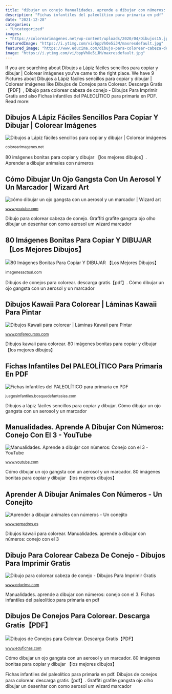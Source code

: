 ```yaml
---
title: "dibujar un conejo Manualidades. aprende a dibujar con números: conejo con el 3"
description: "Fichas infantiles del paleolítico para primaria en pdf"
date: "2021-12-28"
categories:
- "Uncategorized"
images:
- "https://colorearimagenes.net/wp-content/uploads/2020/04/Dibujos15.jpg"
featuredImage: "https://i.ytimg.com/vi/bppVhOe5iJM/maxresdefault.jpg"
featured_image: "https://www.educima.com/dibujo-para-colorear-cabeza-de-conejo-dl17976.jpg"
image: "https://i.ytimg.com/vi/bppVhOe5iJM/maxresdefault.jpg"
---
```


If you are searching about Dibujos a Lápiz fáciles sencillos para copiar y dibujar | Colorear imágenes you've came to the right place. We have 9 Pictures about Dibujos a Lápiz fáciles sencillos para copiar y dibujar | Colorear imágenes like Dibujos de Conejos para Colorear. Descarga Gratis【PDF】, Dibujo para colorear cabeza de conejo - Dibujos Para Imprimir Gratis and also Fichas infantiles del PALEOLÍTICO para primaria en PDF. Read more:

## Dibujos A Lápiz Fáciles Sencillos Para Copiar Y Dibujar | Colorear Imágenes

![Dibujos a Lápiz fáciles sencillos para copiar y dibujar | Colorear imágenes](https://colorearimagenes.net/wp-content/uploads/2020/04/Dibujos15.jpg "Graffiti grafite gangsta ojo olho dibujar un desenhar con como aerosol um wizard marcador")

<small>colorearimagenes.net</small>

80 imágenes bonitas para copiar y dibujar 【los mejores dibujos】. Aprender a dibujar animales con números

## Cómo Dibujar Un Ojo Gangsta Con Un Aerosol Y Un Marcador | Wizard Art

![cómo dibujar un ojo gangsta con un aerosol y un marcador | Wizard art](http://i.ytimg.com/vi/LVDl0-bQaEU/maxresdefault.jpg "Aprender a dibujar animales con números")

<small>www.youtube.com</small>

Dibujo para colorear cabeza de conejo. Graffiti grafite gangsta ojo olho dibujar un desenhar con como aerosol um wizard marcador

## 80 Imágenes Bonitas Para Copiar Y DIBUJAR 【Los Mejores Dibujos】

![80 Imágenes Bonitas Para Copiar Y DIBUJAR 【Los Mejores Dibujos】](https://imagenesactual.com/wp-content/uploads/2020/06/6717522779c8aad4e49c3e252204a452-550x550.jpg "Aprender a dibujar animales con números")

<small>imagenesactual.com</small>

Dibujos de conejos para colorear. descarga gratis【pdf】. Cómo dibujar un ojo gangsta con un aerosol y un marcador

## Dibujos Kawaii Para Colorear | Láminas Kawaii Para Pintar

![Dibujos Kawaii para colorear | Láminas Kawaii para Pintar](http://www.proferecursos.com/wp-content/uploads/Dibujo-Conejo-Kawaii-Colorear.jpg "Dibujos a lápiz fáciles sencillos para copiar y dibujar")

<small>www.proferecursos.com</small>

Dibujos kawaii para colorear. 80 imágenes bonitas para copiar y dibujar 【los mejores dibujos】

## Fichas Infantiles Del PALEOLÍTICO Para Primaria En PDF

![Fichas infantiles del PALEOLÍTICO para primaria en PDF](https://juegosinfantiles.bosquedefantasias.com/wp-content/uploads/2018/02/portada-el-paleolitico-977x1024.jpg "Graffiti grafite gangsta ojo olho dibujar un desenhar con como aerosol um wizard marcador")

<small>juegosinfantiles.bosquedefantasias.com</small>

Dibujos a lápiz fáciles sencillos para copiar y dibujar. Cómo dibujar un ojo gangsta con un aerosol y un marcador

## Manualidades. Aprende A Dibujar Con Números: Conejo Con El 3 - YouTube

![Manualidades. Aprende a dibujar con números: Conejo con el 3 - YouTube](https://i.ytimg.com/vi/bppVhOe5iJM/maxresdefault.jpg "Cómo dibujar un ojo gangsta con un aerosol y un marcador")

<small>www.youtube.com</small>

Cómo dibujar un ojo gangsta con un aerosol y un marcador. 80 imágenes bonitas para copiar y dibujar 【los mejores dibujos】

## Aprender A Dibujar Animales Con Números - Un Conejito

![Aprender a dibujar animales con números - Un conejito](https://estaticos.serpadres.es/media/cache/680x_thumb/uploads/images/gallery/5715f5025cafe8de7235eb52/gallo-10.jpg "Aprender a dibujar animales con números")

<small>www.serpadres.es</small>

Dibujos kawaii para colorear. Manualidades. aprende a dibujar con números: conejo con el 3

## Dibujo Para Colorear Cabeza De Conejo - Dibujos Para Imprimir Gratis

![Dibujo para colorear cabeza de conejo - Dibujos Para Imprimir Gratis](https://www.educima.com/dibujo-para-colorear-cabeza-de-conejo-dl17976.jpg "Cómo dibujar un ojo gangsta con un aerosol y un marcador")

<small>www.educima.com</small>

Manualidades. aprende a dibujar con números: conejo con el 3. Fichas infantiles del paleolítico para primaria en pdf

## Dibujos De Conejos Para Colorear. Descarga Gratis【PDF】

![Dibujos de Conejos para Colorear. Descarga Gratis【PDF】](https://www.edufichas.com/wp-content/uploads/2020/12/conejo.png "80 imágenes bonitas para copiar y dibujar 【los mejores dibujos】")

<small>www.edufichas.com</small>

Cómo dibujar un ojo gangsta con un aerosol y un marcador. 80 imágenes bonitas para copiar y dibujar 【los mejores dibujos】

Fichas infantiles del paleolítico para primaria en pdf. Dibujos de conejos para colorear. descarga gratis【pdf】. Graffiti grafite gangsta ojo olho dibujar un desenhar con como aerosol um wizard marcador
